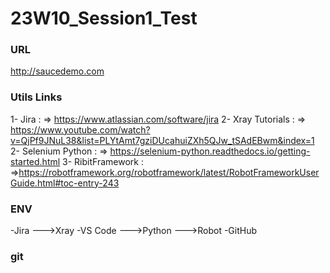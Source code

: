 # 23W10_Session1_Test

### URL ###
http://saucedemo.com

### Utils Links ###

1- Jira : 
   => https://www.atlassian.com/software/jira
2- Xray Tutorials :
   => https://www.youtube.com/watch?v=QjPf9JNuL38&list=PLYtAmt7gziDUcahuiZXh5QJw_tSAdEBwm&index=1
2- Selenium Python :
   => https://selenium-python.readthedocs.io/getting-started.html
3- RibitFramework : 
   =>https://robotframework.org/robotframework/latest/RobotFrameworkUserGuide.html#toc-entry-243

### ENV ###
-Jira
   --->Xray
-VS Code
   --->Python
   --->Robot
-GitHub



### git ###


